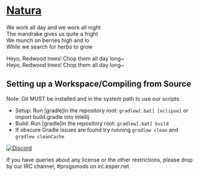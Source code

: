 [Natura](https://minecraft.curseforge.com/projects/natura)
====================================

We work all day and we work all night 	 
The mandrake gives us quite a fright 	 
We munch on berries high and lo 	 
While we search for herbs to grow 	 

Heyo, Redwood trees! Chop them all day long~ 	 
Heyo, Redwood trees! Chop them all day long~ 	

## Setting up a Workspace/Compiling from Source
Note: Git MUST be installed and in the system path to use our scripts.
* Setup: Run [gradle]in the repository root: `gradlew[.bat] [eclipse]` or import build.gradle into intellij
* Build: Run [gradle]in the repository root: `gradlew[.bat] build`
* If obscure Gradle issues are found try running `gradlew clean` and `gradlew cleanCache`


[![Discord](https://img.shields.io/discord/102860784329052160.svg?style=for-the-badge)](https://discord.gg/njGrvuh)

If you have queries about any license or the other restrictions, please drop by our IRC channel, #progsmods on irc.esper.net
